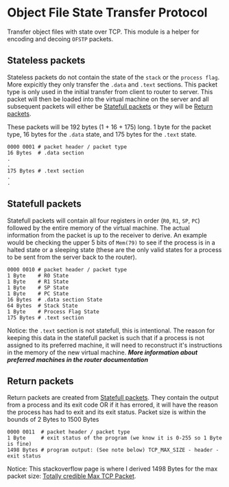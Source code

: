 # Object File State Transfer Protocol

Transfer object files with state over TCP. This module is a helper for encoding
and decoing `OFSTP` packets.

## Stateless packets

Stateless packets do not contain the state of the `stack` or the `process flag`.
More expicitly they only transfer the `.data` and `.text` sections. This packet
type is only used in the initial transfer from client to router to server. This
packet will then be loaded into the virtual machine on the server and all
subsequent packets will either be [Statefull packets](#statefull-packets) or
they will be [Return packets](#return-packets).

These packets will be 192 bytes (1 + 16 + 175) long. 1 byte for the packet type,
16 bytes for the `.data` state, and 175 bytes for the `.text` state.

```
0000 0001 # packet header / packet type
16 Bytes  # .data section
.
.
175 Bytes # .text section
.
.
```

## Statefull packets

Statefull packets will contain all four registers in order
(`R0`, `R1`, `SP`, `PC`) followed by the entire memory of the virtual machine.
The actual information from the packet is up to the receiver to derive. An
example would be checking the upper 5 bits of `Mem(79)` to see if the process
is in a halted state or a sleeping state (these are the only valid states for
a process to be sent from the server back to the router).

```
0000 0010 # packet header / packet type
1 Byte    # R0 State
1 Byte    # R1 State
1 Byte    # SP State
1 Byte    # PC State
16 Bytes  # .data section State
64 Bytes  # Stack State
1 Byte    # Process Flag State
175 Bytes # .text section
```

Notice: the `.text` section is not statefull, this is intentional. The reason
for keeping this data in the statefull packet is such that if a process is not
assigned to its preferred machine, it will need to reconstruct it's instructions
in the memory of the new virtual machine. ***More information about preferred
machines in the router documentation***

## Return packets

Return packets are created from [Statefull packets](#statefull-packets). They
contain the output from a process and its exit code OR if it has errored, it
will have the reason the process has had to exit and its exit status. Packet
size is within the bounds of 2 Bytes to 1500 Bytes

```
0000 0011  # packet header / packet type
1 Byte     # exit status of the program (we know it is 0-255 so 1 Byte is fine)
1498 Bytes # program output: (See note below) TCP_MAX_SIZE - header - exit status
```

Notice: This stackoverflow page is where I derived 1498 Bytes for the max packet
size: [Totally credible Max TCP Packet](https://stackoverflow.com/a/2614188).
